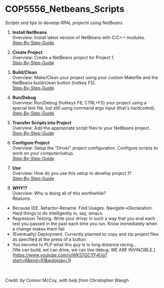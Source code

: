 # COP5556_Netbeans_Scripts
*Scripts and tips to develop RPAL projects using NetBeans.*

1. **Install NetBeans** <br>
Overview: Install latest version of NetBeans with C/C++ modules. <br>
[Step-By-Step-Guide](Readme_Guides/Installing_Netbeans.md) <br>

2. **Create Project** <br>
Overview: Create a NetBeans project for Project 1. <br>
[Step-By-Step-Guide](Readme_Guides/Creating_NetBeans_Project.md) <br>

3. **Build/Clean** <br>
Overview: Make/Clean your project using your custom Makefile and the NetBeans build/clean button (hotkey F5). <br>
[Step-By-Step-Guide](Readme_Guides/Setup_Build-Clean.md) <br>

4. **Run/Debug** <br>
Overview: Run/Debug (hotkeys F6, CTRL+F5) your project using a special test file, but still using command args input (that's hardcoded). <br>
[Step-By-Step-Guide](Readme_Guides/Setup_Run-Debug.md) <br>

5. **Transfer Scripts into Project** <br>
Overview: Add the appropriate script files to your NetBeans project. <br>
[Step-By-Step-Guide](Readme_Guides/Transfer_Scripts_Into_Netbeans_Project.md) <br>

6. **Configure Project** <br>
Overview: Setup the "Driver" project configuration. Configure scripts to work on your computer/setup. <br>
[Step-By-Step-Guide](Readme_Guides/Setup_Project_Configurations.md) <br>

7. **Use** <br>
Overview: How do you use this setup to develop project 1? <br>
[Step-By-Step-Guide](Readme_Guides/Use.md) <br>

8. **WHY!?** <br>
Overview: Why is doing all of this worthwhile? <br>
Reasons: 
  * Because IDE. Refactor-Rename. Find Usages. Navigate->Declaration. Hard things to do intelligently in, say, emacs. <br>
  * Regression Testing. Write your driver in such a way that you eval each test you passed in the past each time you run. Know immediately when a change makes them fail. <br>
  * (Eventually) Deployment. Currently planned to copy and zip project files as specified at the press of a button. <br>
  * You become to PLP what this guy is to long distance racing... <br>
  [We can build, we can drive, we can live debug: WE ARE INVINCIBLE.] (https://www.youtube.com/v/WK57QCYF4Ug?start=6&end=61&autoplay=1)  <br> 

<br> <br>
Credit: *by* Connor McCoy, *with help from* Christopher Waugh
		

